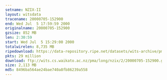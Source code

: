 ```yaml
---
setname: NZIX-II
layout: witsdata
tracename: 20000705-152900
end: Wed Jul  5 17:59:59 2000
originalname: 20000705-152900
gzsize: 852 MB
len: 2:30:59
start: Wed Jul  5 15:29:00 2000
totalwirelen: 8,735 MB
ripedownload: https://data-repository.ripe.net/datasets/wits-archive/pma/long/nzix/2/20000705-152900.gz
pkts: 29 million
download: ftp://wits.cs.waikato.ac.nz/pma/long/nzix/2/20000705-152900.gz
size: 2,113 MB
md5: 8496ba564ae24bae740a8fb86239a558
---
```


